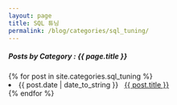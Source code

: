 ```yaml
---
layout: page
title: SQL 튜닝
permalink: /blog/categories/sql_tuning/
---
```


<h5> Posts by Category : {{ page.title }} </h5>

<div class="card">
{% for post in site.categories.sql_tuning %}
 <li class="category-posts"><span>{{ post.date | date_to_string }}</span> &nbsp; <a href="{{ post.url }}">{{ post.title }}</a></li>
{% endfor %}
</div>